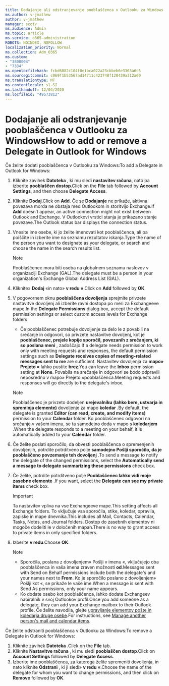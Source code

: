 ```yaml
---
title: Dodajanje ali odstranjevanje pooblaščenca v Outlooku za Windows
ms.author: v-jmathew
author: v-jmathew
manager: scotv
ms.audience: Admin
ms.topic: article
ms.service: o365-administration
ROBOTS: NOINDEX, NOFOLLOW
localization_priority: Normal
ms.collection: Adm_O365
ms.custom:
- "3800004"
- "7334"
ms.openlocfilehash: fcbd6082c104f0e1bca022a23cbbeb6e3363a6c5
ms.sourcegitcommit: c069f1b53567ad14711c423740f120439a312a60
ms.translationtype: MT
ms.contentlocale: sl-SI
ms.lasthandoff: 12/04/2020
ms.locfileid: "49573812"
---
```

# <a name="how-to-add-or-remove-a-delegate-in-outlook-for-windows"></a><span data-ttu-id="e051d-102">Dodajanje ali odstranjevanje pooblaščenca v Outlooku za Windows</span><span class="sxs-lookup"><span data-stu-id="e051d-102">How to add or remove a Delegate in Outlook for Windows</span></span>

<span data-ttu-id="e051d-103">Če želite dodati pooblaščenca v Outlooku za Windows:</span><span class="sxs-lookup"><span data-stu-id="e051d-103">To add a Delegate in Outlook for Windows:</span></span> 

1. <span data-ttu-id="e051d-104">Kliknite zavihek **Datoteka** , ki mu sledi **nastavitev računa**, nato pa izberite **pooblaščen dostop**.</span><span class="sxs-lookup"><span data-stu-id="e051d-104">Click on the **File** tab followed by **Account Settings**, and then choose **Delegate Access**.</span></span>
2. <span data-ttu-id="e051d-105">Kliknite **Dodaj**.</span><span class="sxs-lookup"><span data-stu-id="e051d-105">Click on **Add**.</span></span> <span data-ttu-id="e051d-106">Če se **Dodajanje** ne prikaže, aktivna povezava morda ne obstaja med Outlookom in storitvijo Exchange.</span><span class="sxs-lookup"><span data-stu-id="e051d-106">If **Add** doesn’t appear, an active connection might not exist between Outlook and Exchange.</span></span> <span data-ttu-id="e051d-107">V Outlookovi vrstici stanja je prikazano stanje povezave.</span><span class="sxs-lookup"><span data-stu-id="e051d-107">The Outlook status bar displays the connection status.</span></span>
3. <span data-ttu-id="e051d-108">Vnesite ime osebe, ki jo želite imenovati kot pooblaščenca, ali pa poiščite in izberite ime na seznamu rezultatov iskanja.</span><span class="sxs-lookup"><span data-stu-id="e051d-108">Type the name of the person you want to designate as your delegate, or search and choose the name in the search results list.</span></span>

    > [!NOTE]
    > <span data-ttu-id="e051d-109">Pooblaščenec mora biti oseba na globalnem seznamu naslovov v organizaciji Exchange (GAL).</span><span class="sxs-lookup"><span data-stu-id="e051d-109">The delegate must be a person in your organization's Exchange Global Address List (GAL).</span></span>
4. <span data-ttu-id="e051d-110">Kliknite» **Dodaj** «in nato» **v redu «**.</span><span class="sxs-lookup"><span data-stu-id="e051d-110">Click on **Add** followed by **OK**.</span></span>
5. <span data-ttu-id="e051d-111">V pogovornem oknu **pooblaščena dovoljenja** sprejmite privzete nastavitve dovoljenj ali izberite ravni dostopa po meri za Exchangeeve mape.</span><span class="sxs-lookup"><span data-stu-id="e051d-111">In the **Delegate Permissions** dialog box, accept the default permission settings or select custom access levels for Exchange folders.</span></span>

    - <span data-ttu-id="e051d-112">Če pooblaščenec potrebuje dovoljenje za delo le z povabili na srečanje in odgovori, so privzete nastavitve dovoljenj, kot je **pooblaščenec, prejele kopije sporočil, povezanih z srečanjem, ki so poslana meni** , zadoščajo.</span><span class="sxs-lookup"><span data-stu-id="e051d-112">If a delegate needs permission to work only with meeting requests and responses, the default permission settings such as **Delegate receives copies of meeting-related messages sent to me** are sufficient.</span></span> <span data-ttu-id="e051d-113">Nastavitev dovoljenja za **mapo» Prejeto «** lahko pustite **brez**.</span><span class="sxs-lookup"><span data-stu-id="e051d-113">You can leave the **Inbox** permission setting at **None**.</span></span> <span data-ttu-id="e051d-114">Povabila na srečanje in odgovori se bodo odpravili neposredno v mapo» Prejeto «pooblaščenca.</span><span class="sxs-lookup"><span data-stu-id="e051d-114">Meeting requests and responses will go directly to the delegate's inbox.</span></span>

    > [!NOTE]
    > <span data-ttu-id="e051d-115">Pooblaščenec je privzeto dodeljen **urejevalniku (lahko bere, ustvarja in spreminja elemente)** dovoljenje za mapo **koledar** .</span><span class="sxs-lookup"><span data-stu-id="e051d-115">By default, the delegate is granted **Editor (can read, create, and modify items)** permission to your **Calendar** folder.</span></span> <span data-ttu-id="e051d-116">Ko pooblaščenec odgovori na srečanje v vašem imenu, se ta samodejno doda v mapo s **koledarjem** .</span><span class="sxs-lookup"><span data-stu-id="e051d-116">When the delegate responds to a meeting on your behalf, it is automatically added to your **Calendar** folder.</span></span>

5. <span data-ttu-id="e051d-117">Če želite poslati sporočilo, da obvesti pooblaščenca o spremenjenih dovoljenjih, potrdite potrditveno polje **samodejno Pošlji sporočilo, da je pooblaščeno povzemanje teh dovoljenj** .</span><span class="sxs-lookup"><span data-stu-id="e051d-117">To send a message to notify the delegate of the changed permissions, select the **Automatically send a message to delegate summarizing these permissions** check box.</span></span>
6. <span data-ttu-id="e051d-118">Če želite, potrdite potrditveno polje **Pooblaščenec lahko vidi moje zasebne elemente** .</span><span class="sxs-lookup"><span data-stu-id="e051d-118">If you want, select the **Delegate can see my private items** check box.</span></span>

    > [!IMPORTANT]
    > <span data-ttu-id="e051d-119">Ta nastavitev vpliva na vse Exchangeeve mape.</span><span class="sxs-lookup"><span data-stu-id="e051d-119">This setting affects all Exchange folders.</span></span> <span data-ttu-id="e051d-120">To vključuje vsa sporočila, stike, koledar, opravila, zapiske in mape dnevnika.</span><span class="sxs-lookup"><span data-stu-id="e051d-120">This includes all Mail, Contacts, Calendar, Tasks, Notes, and Journal folders.</span></span> <span data-ttu-id="e051d-121">Dostop do zasebnih elementov ni mogoče dodeliti le v določenih mapah.</span><span class="sxs-lookup"><span data-stu-id="e051d-121">There is no way to grant access to private items in only specified folders.</span></span>

7. <span data-ttu-id="e051d-122">Izberite **v redu**.</span><span class="sxs-lookup"><span data-stu-id="e051d-122">Choose **OK**.</span></span>

    > [!NOTE]
    >
    > - <span data-ttu-id="e051d-123">Sporočila, poslana z dovoljenjem» Pošlji v imenu «, vključujejo oba pooblaščenca in vaša imena zraven možnosti **od**.</span><span class="sxs-lookup"><span data-stu-id="e051d-123">Messages sent with Send on Behalf permissions include both the delegate's and your names next to **From**.</span></span> <span data-ttu-id="e051d-124">Ko je sporočilo poslano z dovoljenjem» Pošlji kot «, se prikaže le vaše ime.</span><span class="sxs-lookup"><span data-stu-id="e051d-124">When a message is sent with Send As permissions, only your name appears.</span></span>
    > - <span data-ttu-id="e051d-125">Ko dodate osebo kot pooblaščenca, lahko dodate Exchangeev nabiralnik v svoj Outlookov profil.</span><span class="sxs-lookup"><span data-stu-id="e051d-125">Once you add someone as a delegate, they can add your Exchange mailbox to their Outlook profile.</span></span> <span data-ttu-id="e051d-126">Če želite navodila, glejte [upravljanje elementov pošte in koledarja druge osebe](https://support.microsoft.com/office/manage-another-person-s-mail-and-calendar-items-afb79d6b-2967-43b9-a944-a6b953190af5).</span><span class="sxs-lookup"><span data-stu-id="e051d-126">For instructions, see [Manage another person's mail and calendar items](https://support.microsoft.com/office/manage-another-person-s-mail-and-calendar-items-afb79d6b-2967-43b9-a944-a6b953190af5).</span></span>

<span data-ttu-id="e051d-127">Če želite odstraniti pooblaščenca v Outlooku za Windows:</span><span class="sxs-lookup"><span data-stu-id="e051d-127">To remove a Delegate in Outlook for Windows:</span></span>

1. <span data-ttu-id="e051d-128">Kliknite zavihek **Datoteka** .</span><span class="sxs-lookup"><span data-stu-id="e051d-128">Click on the **File** tab.</span></span>
2. <span data-ttu-id="e051d-129">Kliknite **Nastavitve računa** , ki mu sledi **pooblaščen dostop**.</span><span class="sxs-lookup"><span data-stu-id="e051d-129">Click on **Account Settings** followed by **Delegate Access**.</span></span>
3. <span data-ttu-id="e051d-130">Izberite ime pooblaščenca, za katerega želite spremeniti dovoljenja, in nato kliknite **Odstrani** , ki ji sledi» **v redu «**.</span><span class="sxs-lookup"><span data-stu-id="e051d-130">Choose the name of the delegate for whom you want to change permissions, and then click on **Remove** followed by **OK**.</span></span>
